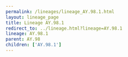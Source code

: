 ```yaml
---
permalink: /lineages/lineage_AY.98.1.html
layout: lineage_page
title: Lineage AY.98.1
redirect_to: ../lineage.html?lineage=AY.98.1
lineage: AY.98.1
parent: AY.98
children: ['AY.98.1']
---
```

